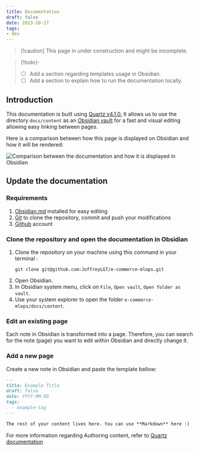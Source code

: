 ```yaml
---
title: Documentation
draft: false
date: 2023-10-27
tags:
- dev
---
```

> [!caution] This page in under construction and might be incomplete.

 > [!todo]-
 > - [ ] Add a section regarding templates usage in Obsidian.
 > - [ ] Add a section to explain how to run the documentation locally.
## Introduction

This documentation is built using [Quartz v4.1.0.](https://quartz.jzhao.xyz/)
It allows us to use the directory `docs/content` as an [Obsidian vault](https://obsidian.md/) for a fast and visual editing allowing easy linking between pages.

Here is a comparison between how this page is displayed on Obsidian and how it will be rendered:

![Comparison between the documentation and how it is displayed in Obsidian](assets/developer-documentation-obsidian_quartz_comparison.png)
## Update the documentation
### Requirements

1. [Obsidian.md](https://obsidian.md/) installed for easy editing
2. [Git](https://git-scm.com/) to clone the repository, commit and push your modifications
3. [Github](https://github.com/) account

### Clone the repository and open the documentation in Obsidian

1. Clone the repository on your machine using this command in your terminal :
	```shell
	git clone git@github.com:JoffreyLGT/e-commerce-mlops.git
	```
2. Open Obsidian.
3. In Obsidian system menu, click on `File`, `Open vault`, `Open folder as vault`.
4. Use your system explorer to open the folder `e-commerce-mlops/docs/content`.

### Edit an existing page

Each note in Obsidian is transformed into a page. Therefore, you can search for the note (page) you want to edit within Obsidian and directly change it.

### Add a new page

Create a new note in Obsidian and paste the template bellow:

```md
---
title: Example Title
draft: false
date: YYYY-MM-DD
tags:
  - example-tag
---

The rest of your content lives here. You can use **Markdown** here :)
```

For more information regarding Authoring content, refer to [Quartz documentation](https://quartz.jzhao.xyz/authoring-content)
